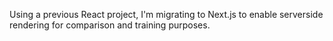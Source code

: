 Using a previous React project, I'm migrating to Next.js to enable serverside rendering for comparison and training purposes.
